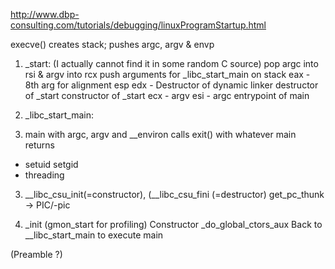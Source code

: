 http://www.dbp-consulting.com/tutorials/debugging/linuxProgramStartup.html


execve() creates stack; pushes argc, argv & envp

1. _start:
(I actually cannot find it in some random C source)
pop argc into rsi & argv into rcx
push arguments for _libc_start_main on stack
    eax - 8th arg for alignment
    esp
    edx - Destructor of dynamic linker
    destructor of _start
    constructor of _start
    ecx - argv
    esi - argc
    entrypoint of main


2. _libc_start_main:
5. main with argc, argv and __environ
calls exit() with whatever main returns
- setuid setgid
- threading

3.  __libc_csu_init(=constructor), (__libc_csu_fini (=destructor)
get_pc_thunk -> PIC/-pic

4. _init
(gmon_start for profiling)
Constructor
_do_global_ctors_aux
Back to __libc_start_main to execute main



(Preamble ?)
